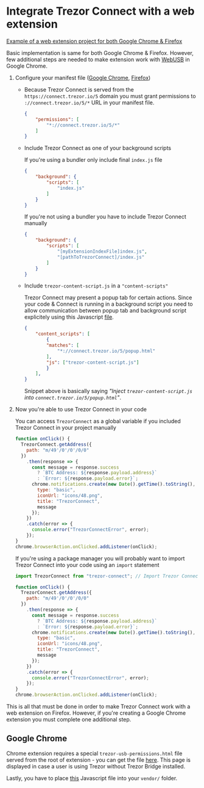 # Integrate Trezor Connect with a web extension

[Example of a web extension project for both Google Chrome & Firefox](https://github.com/trezor/connect-explorer/tree/webextensions)

Basic implementation is same for both Google Chrome & Firefox. However, few additional steps are needed to make extension work with [WebUSB](https://wicg.github.io/webusb/) in Google Chrome.

1. Configure your manifest file ([Google Chrome](https://github.com/trezor/connect-explorer/blob/webextensions/manifest-chrome.json), [Firefox](https://github.com/trezor/connect-explorer/blob/webextensions/manifest-firefox.json))

   - Because Trezor Connect is served from the `https://connect.trezor.io/5` domain you must grant permissions to `://connect.trezor.io/5/*` URL in your manifest file.

     ```JSON
     {
         "permissions": [
             "*://connect.trezor.io/5/*"
         ]
     }
     ```

   - Include Trezor Connect as one of your background scripts

     If you're using a bundler only include final `index.js` file

     ```JSON
     {
         "background": {
             "scripts": [
                 "index.js"
             ]
         }
     }
     ```

     If you're not using a bundler you have to include Trezor Connect manually

     ```JSON
     {
         "background": {
             "scripts": [
                 "[myExtensionIndexFile]index.js",
                 "[pathToTrezorConnect]/index.js"
             ]
         }
     }
     ```

   - Include `trezor-content-script.js` in a `"content-scripts"`

     Trezor Connect may present a popup tab for certain actions. Since your code & Connect is running in a background script you need to allow communication between popup tab and background script explicitely using this Javascript [file](https://github.com/trezor/connect/blob/v5/src/js/webextension/trezor-content-script.js).

     ```JSON
     {
         "content_scripts": [
             {
             "matches": [
                 "*://connect.trezor.io/5/popup.html"
             ],
             "js": ["trezor-content-script.js"]
             }
         ],
     }
     ```

     Snippet above is basically saying _"Inject `trezor-content-script.js` into `connect.trezor.io/5/popup.html`"_.

2) Now you're able to use Trezor Connect in your code

   You can access `TrezorConnect` as a global variable if you included Trezor Connect in your project manually

   ```javascript
   function onClick() {
     TrezorConnect.getAddress({
       path: "m/49'/0'/0'/0/0"
     })
       .then(response => {
         const message = response.success
           ? `BTC Address: ${response.payload.address}`
           : `Error: ${response.payload.error}`;
         chrome.notifications.create(new Date().getTime().toString(), {
           type: "basic",
           iconUrl: "icons/48.png",
           title: "TrezorConnect",
           message
         });
       })
       .catch(error => {
         console.error("TrezorConnectError", error);
       });
   }
   chrome.browserAction.onClicked.addListener(onClick);
   ```

   If you're using a package manager you will probably want to import Trezor Connect into your code using an `import` statement

   ```javascript
   import TrezorConnect from "trezor-connect"; // Import Trezor Connect

   function onClick() {
     TrezorConnect.getAddress({
       path: "m/49'/0'/0'/0/0"
     })
       .then(response => {
         const message = response.success
           ? `BTC Address: ${response.payload.address}`
           : `Error: ${response.payload.error}`;
         chrome.notifications.create(new Date().getTime().toString(), {
           type: "basic",
           iconUrl: "icons/48.png",
           title: "TrezorConnect",
           message
         });
       })
       .catch(error => {
         console.error("TrezorConnectError", error);
       });
   }
   chrome.browserAction.onClicked.addListener(onClick);
   ```

This is all that must be done in order to make Trezor Connect work with a web extension on Firefox.
However, if you're creating a Google Chrome extension you must complete one additional step.

## Google Chrome

Chrome extension requires a special `trezor-usb-permissions.html` file served from the root of extension - you can get the file [here](https://github.com/trezor/connect/blob/v5/src/js/webextension/trezor-usb-permissions.html).
This page is displayed in case a user is using Trezor without Trezor Bridge installed.

Lastly, you have to place [this](https://github.com/trezor/connect/blob/v5/src/js/webextension/trezor-usb-permissions.js) Javascript file into your `vendor/` folder.
